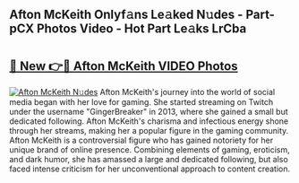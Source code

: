 ## Afton McKeith Onlyf𝚊ns Le𝚊ked N𝚞des - Part-pCX Photos Video - Hot Part Le𝚊ks LrCba

# <h2><a href="http://ac20890.deff.icu/?id=Afton+McKeith">🔗 New 👉🔴 Afton McKeith VIDEO Photos</a></h2>

[![Afton McKeith N𝚞des](https://i.imgur.com/rIISA9y.gif)](http://ac20890.deff.icu/?id=Afton+McKeith)
Afton McKeith's journey into the world of social media began with her love for gaming. She started streaming on Twitch under the username "GingerBreaker" in 2013, where she gained a small but dedicated following. Afton McKeith's charisma and infectious energy shone through her streams, making her a popular figure in the gaming community. Afton McKeith is a controversial figure who has gained notoriety for her unique brand of online presence. Combining elements of gaming, eroticism, and dark humor, she has amassed a large and dedicated following, but also faced intense criticism for her unconventional approach to content creation.
